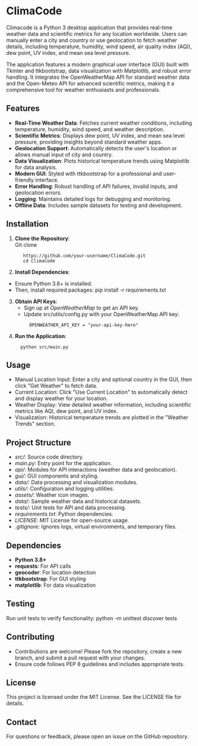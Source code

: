 # ClimaCode

Climacode is a Python 3 desktop application that provides real-time weather data and scientific metrics for any location worldwide. Users can manually enter a city and country or use geolocation to fetch weather details, including temperature, humidity, wind speed, air quality index (AQI), dew point, UV index, and mean sea level pressure. 

The application features a modern graphical user interface (GUI) built with Tkinter and ttkbootstrap, data visualization with Matplotlib, and robust error handling. It integrates the OpenWeatherMap API for standard weather data and the Open-Meteo API for advanced scientific metrics, making it a comprehensive tool for weather enthusiasts and professionals.

## Features
- **Real-Time Weather Data**: Fetches current weather conditions, including temperature, humidity, wind speed, and weather description.
- **Scientific Metrics**: Displays dew point, UV index, and mean sea level pressure, providing insights beyond standard weather apps.
- **Geolocation Support**: Automatically detects the user's location or allows manual input of city and country.
- **Data Visualization**: Plots historical temperature trends using Matplotlib for data analysis.
- **Modern GUI**: Styled with ttkbootstrap for a professional and user-friendly interface.
- **Error Handling**: Robust handling of API failures, invalid inputs, and geolocation errors.
- **Logging**: Maintains detailed logs for debugging and monitoring.
- **Offline Data**: Includes sample datasets for testing and development.

## Installation
1. **Clone the Repository**:  
      Git clone
   ```
      https://github.com/your-username/ClimaCode.git
      cd ClimaCode
3. **Install Dependencies**:
 - Ensure Python 3.8+ is installed.
 - Then, install required packages:
        pip install -r requirements.txt
3. **Obtain API Keys**:
   - Sign up at *OpenWeatherMap* to get an API key.
   - Update src/utils/config.py with your OpenWeatherMap API key:
     ```
       OPENWEATHER_API_KEY = "your-api-key-here"
4. **Run the Application**: 
     ```
       python src/main.py
## Usage
- Manual Location Input: Enter a city and optional country in the GUI, then click "Get Weather" to fetch data.
- Current Location: Click "Use Current Location" to automatically detect and display weather for your location.
- Weather Display: View detailed weather information, including scientific metrics like AQI, dew point, and UV index.
- Visualization: Historical temperature trends are plotted in the "Weather Trends" section.
## Project Structure
- *src/*: Source code directory.
- *main.py*: Entry point for the application.
- *api/*: Modules for API interactions (weather data and geolocation).
- *gui/*: GUI components and styling.
- *data/*: Data processing and visualization modules.
- *utils/*: Configuration and logging utilities.
- *assets/*: Weather icon images.
- *data/*: Sample weather data and historical datasets.
- *tests/*: Unit tests for API and data processing.
- *requirements.txt*: Python dependencies.
- *LICENSE*: MIT License for open-source usage.
- *.gitignore*: Ignores logs, virtual environments, and temporary files.
## Dependencies
- **Python 3.8+**
- **requests**: For API calls
- **geocoder**: For location detection
- **ttkbootstrap**: For GUI styling
- **matplotlib**: For data visualization
## Testing
Run unit tests to verify functionality:
python -m unittest discover tests
## Contributing
- Contributions are welcome! Please fork the repository, create a new branch, and submit a pull request with your changes.
- Ensure code follows PEP 8 guidelines and includes appropriate tests.
## License
This project is licensed under the MIT License. See the LICENSE file for details.
## Contact
For questions or feedback, please open an issue on the GitHub repository.
